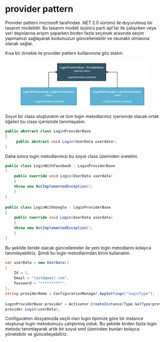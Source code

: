 # provider pattern

Provider pattern microsoft tarafından .NET 2.0 sürümü ile duyurulmuş bir tasarım modelidir. Bu tasarım modeli üçüncü parti api'lar ile çalışırken veya veri depolarına erişim yaparken birden fazla seçenek arasında seçim yapmamızı sağlayarak kodumuzun güncellenebilir ve okunaklı olmasına olanak sağlar.

Kısa bir örnekle ile provider pattern kullanımına göz atalım.&#x20;

<figure><img src="../.gitbook/assets/provider-pattern.jpg" alt=""><figcaption></figcaption></figure>

Soyut bir class oluşturalım ve tüm login metodlarımız içerisinde olacak ortak öğeleri bu class içerisinde tanımlayalım.

```csharp
public abstract class LoginProviderBase
{
     public abstract void Login(UserData userdata);
}
```

Daha sonra login metodlarımızı bu soyut class üzerinden üretelim.&#x20;

```csharp
public class LoginWithFacebook : LoginProviderBase
{
    public override void Login(UserData userdata)
    {
    throw new NotImplementedException();
    }
}

public class LoginWithGoogle : LoginProviderBase
{
    public override void Login(UserData userdata)
    {
    throw new NotImplementedException();
    }
}
```

Bu şekilde ileride olacak güncellemeler ile yeni login metodlarını kolayca tanımlayabiliriz. Şimdi bu login metodlarından birini kullanalım.&#x20;

```csharp
var userData = new UserData() 
{
    Id = 1,
    Email = "test@gmail.com",
    Password = "**********",
};
string providerName = ConfigurationManager.AppSettings["loginType"];

LoginProviderBase provider = Activator.CreateInstance(Type.GetType(providerName)) as LoginProviderBase;
provider.Login(userData);
```

Configuration dosyamızda seçili olan login tipimize göre bir instance oluşturup login metodumuzu çalıştırmış olduk. Bu şekilde birden fazla login metodu tanımlayarak artık bir soyut sınıf üzerinden bunları kolayca yönetebilir ve güncelleyebiliriz.&#x20;
